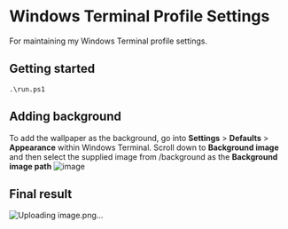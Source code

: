 # Windows Terminal Profile Settings
For maintaining my Windows Terminal profile settings.

## Getting started
```
.\run.ps1
```
## Adding background
To add the wallpaper as the background, go into **Settings** > **Defaults** > **Appearance** within Windows Terminal. Scroll down to **Background image** and then select the supplied image from /background as the **Background image path**
![image](https://github.com/20rp/wt-settings/assets/65660355/0a352a11-240e-47b9-91b7-6e6509899d3c)

## Final result
![Uploading image.png…]()
